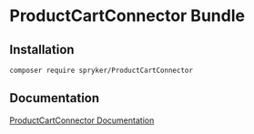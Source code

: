 # ProductCartConnector Bundle

## Installation

```
composer require spryker/ProductCartConnector
```

## Documentation

[ProductCartConnector Documentation](https://spryker.github.io/product-cart-connector/index.html)




